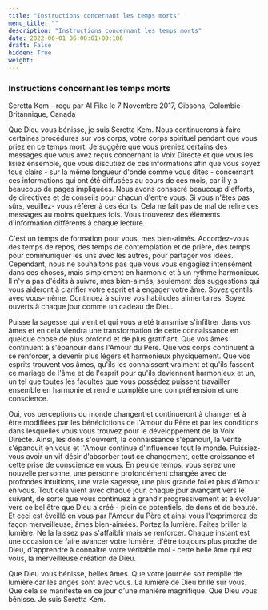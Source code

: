 ```yaml
---
title: "Instructions concernant les temps morts"
menu_title: ""
description: "Instructions concernant les temps morts"
date: 2022-06-01 06:00:01+00:186
draft: False
hidden: True
weight:
---
```

### Instructions concernant les temps morts

Seretta Kem - reçu par Al Fike le 7 Novembre 2017, Gibsons, Colombie-Britannique, Canada

Que Dieu vous bénisse, je suis Seretta Kem. Nous continuerons à faire certaines procédures sur vos corps, votre corps spirituel pendant que vous priez en ce temps mort. Je suggère que vous preniez certains des messages que vous avez reçus concernant la Voix Directe et que vous les lisiez ensemble, que vous discutiez de ces informations afin que vous soyez tous clairs - sur la même longueur d'onde comme vous dites - concernant ces informations qui ont été diffusées au cours de ces mois, car il y a beaucoup de pages impliquées. Nous avons consacré beaucoup d'efforts, de directives et de conseils pour chacun d'entre vous. Si vous n'êtes pas sûrs, veuillez- vous référer à ces écrits. Cela ne fait pas de mal de relire ces messages au moins quelques fois. Vous trouverez des éléments d'information différents à chaque lecture.

C'est un temps de formation pour vous, mes bien-aimés. Accordez-vous des temps de repos, des temps de contemplation et de prière, des temps pour communiquer les uns avec les autres, pour partager vos idées. Cependant, nous ne souhaitons pas que vous vous engagiez intensément dans ces choses, mais simplement en harmonie et à un rythme harmonieux. Il n'y a pas d'édits à suivre, mes bien-aimés, seulement des suggestions qui vous aideront à clarifier votre esprit et à engager votre âme. Soyez gentils avec vous-même. Continuez à suivre vos habitudes alimentaires. Soyez ouverts à chaque jour comme un cadeau de Dieu.

Puisse la sagesse qui vient et qui vous a été transmise s'infiltrer dans vos âmes et en cela viendra une transformation de cette connaissance en quelque chose de plus profond et de plus gratifiant. Que vos âmes continuent à s'épanouir dans l'Amour du Père. Que vos corps continuent à se renforcer, à devenir plus légers et harmonieux physiquement. Que vos esprits trouvent vos âmes, qu'ils les connaissent vraiment et qu'ils fassent ce mariage de l'âme et de l'esprit pour qu'ils deviennent harmonieux et un, un tel que toutes les facultés que vous possédez puissent travailler ensemble en harmonie et rendre complète une compréhension et une conscience.

Oui, vos perceptions du monde changent et continueront à changer et à être modifiées par les bénédictions de l'Amour du Père et par les conditions dans lesquelles vous vous trouvez pour le développement de la Voix Directe. Ainsi, les dons s'ouvrent, la connaissance s'épanouit, la Vérité s'épanouit en vous et l'Amour continue d'influencer tout le monde. Puissiez-vous avoir un vif désir d'absorber tout ce changement, cette croissance et cette prise de conscience en vous. En peu de temps, vous serez une nouvelle personne, une personne profondément changée avec de profondes intuitions, une vraie sagesse, une plus grande foi et plus d'Amour en vous. Tout cela vient avec chaque jour, chaque jour avançant vers le suivant, de sorte que vous continuez à grandir progressivement et à évoluer vers ce bel être que Dieu a créé - plein de potentiels, de dons et de beauté. Et ceci est éveillé en vous par l'Amour du Père et ainsi vous l'exprimerez de façon merveilleuse, âmes bien-aimées. Portez la lumière. Faites briller la lumière. Ne la laissez pas s'affaiblir mais se renforcer. Chaque instant est une occasion de faire avancer votre lumière, d'être toujours plus proche de Dieu, d'apprendre à connaître votre véritable moi - cette belle âme qui est vous, la merveilleuse création de Dieu.

Que Dieu vous bénisse, belles âmes. Que votre journée soit remplie de lumière car les anges sont avec vous. La lumière de Dieu brille sur vous. Que cela se manifeste en ce jour d'une manière magnifique. Que Dieu vous bénisse. Je suis Seretta Kem.



